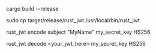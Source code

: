 cargo build --release

sudo cp target/release/rust_jwt /usr/local/bin/rust_jwt

rust_jwt encode subject "MyName" my_secret_key HS256

rust_jwt decode <your_jwt_here> my_secret_key HS256
